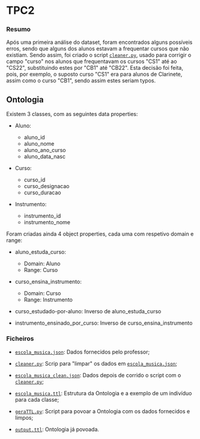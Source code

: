 # TPC2

### Resumo

Após uma primeira análise do dataset, foram encontrados alguns possíveis erros, sendo que alguns dos alunos estavam a frequentar cursos que não existiam. Sendo assim, foi criado o script [`cleaner.py`](cleaner.py), usado para corrigir o campo "curso" nos alunos que frequentavam os cursos "CS1" até ao "CS22", substituindo estes por "CB1" até "CB22". Esta decisão foi feita, pois, por exemplo, o suposto curso "CS1" era para alunos de Clarinete, assim como o curso "CB1", sendo assim estes seriam typos.

## Ontologia

Existem 3 classes, com as seguintes data properties:

 - Aluno:
    - aluno_id
    - aluno_nome
    - aluno_ano_curso
    - aluno_data_nasc

 - Curso: 
    - curso_id
    - curso_designacao
    - curso_duracao

 - Instrumento:
    - instrumento_id
    - instrumento_nome

Foram criadas ainda 4 object properties, cada uma com respetivo domain e range:

 - aluno_estuda_curso: 
    - Domain: Aluno
    - Range: Curso

 - curso_ensina_instrumento: 
    - Domain: Curso
    - Range: Instrumento

 - curso_estudado-por-aluno: Inverso de aluno_estuda_curso

 - instrumento_ensinado_por_curso: Inverso de curso_ensina_instrumento


### Ficheiros

 - [`escola_musica.json`](escola_musica.json): Dados fornecidos pelo professor;

 - [`cleaner.py`](cleaner.py): Scrip para "limpar" os dados em [`escola_musica.json`](escola_musica.json);

 - [`escola_musica_clean.json`](escola_musica_clean.json): Dados depois de corrido o script com o [`cleaner.py`](cleaner.py);

 - [`escola_musica.ttl`](escola_musica.ttl): Estrutura da Ontologia e a exemplo de um indivíduo para cada classe;

 - [`geraTTL.py`](geraTTL.py): Script para povoar a Ontologia com os dados fornecidos e limpos;

 - [`output.ttl`](output.ttl): Ontologia já povoada.